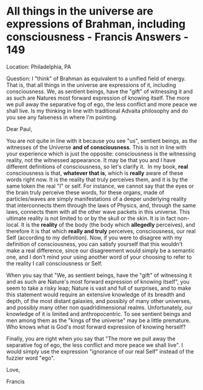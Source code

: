 # All things in the universe are expressions of Brahman, including consciousness - Francis Answers - 149

Location: Philadelphia, PA&nbsp;

Question: I &quot;think&quot; of Brahman as equivalent to a unified field of energy. That is, that all things in the universe are expressions of it, including consciousness. We, as sentient beings, have the &quot;gift&quot; of witnessing it and as such are Natures most forward expression of knowing itself. The more we pull away the separative fog of ego, the less conflict and more peace we shall live. Is my thinking in line with traditional Advaita philosophy and do you see any falseness in where I'm pointing.

Dear Paul,

You are not quite in line with it because you see &quot;us&quot;, sentient beings, as the witnesses of the Universe **and of consciousness**. This is not in line with your experience which is just the opposite: consciousness is the witnessing reality, not the witnessed appearance. It may be that you and I have different definitions of consciousness, so let's clarify it.&nbsp; In my book, **real** consciousness is that, **whatever that is**, which is **really** aware of these words right now. It is the reality that truly perceives them, and it is by the same token the real &quot;I&quot; or self. For instance, we cannot say that the eyes or the brain truly perceive these words, for these organs, made of particles/waves are simply manifestations of a deeper underlying reality that interconnects them through the laws of Physics, and, through the same laws, connects them with all the other wave packets in this universe. This ultimate reality is not limited to or by the skull or the skin. It is in fact non-local. It is the **reality** of the body (the body which **allegedly** perceives), and therefore it is that which **really and truly** perceives, consciousness, our real Self (according to my definition). Now, if you were to disagree with my definition of consciousness, you can satisfy yourself that this wouldn't make a real difference, since our disagreement would simply be a semantic one, and I don't mind your using another word of your choosing to refer to the reality I call consciousness or Self.

When you say that &quot;We, as sentient beings, have the &quot;gift&quot; of witnessing it and as such are Nature's most forward expression of knowing itself&quot;, you seem to take a risky leap; Nature is vast and full of surprises, and to make this statement would require an extensive knowledge of its breadth and depth, of the most distant galaxies, and possibly of many other universes, and possibly many other non quadridimensional realms. Unfortunately, our knowledge of it is limited and anthropocentric. To see sentient beings and men among them as the &quot;kings of the universe&quot; may be a little premature. Who knows what is God's most forward expression of knowing herself?

Finally, you are right when you say that &quot;The more we pull away the separative fog of ego, the less conflict and more peace we shall live&quot;. I would simply use the expression &quot;ignorance of our real Self&quot; instead of the fuzzier word &quot;ego&quot;.

Love,

Francis




  








